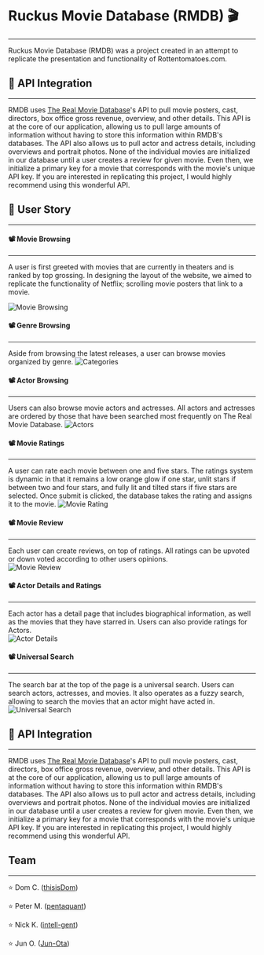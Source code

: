 # Ruckus Movie Database (RMDB) 🎬
----------------
Ruckus Movie Database (RMDB) was a project created in an attempt to replicate the presentation and functionality of Rottentomatoes.com.


## 🍿 API Integration
----------------------
RMDB uses [The Real Movie Database](https://www.themoviedb.org/?language=en)'s API to pull movie posters, cast, directors, box office gross revenue, overview, and other details. This API is at the core of our application, allowing us to pull large amounts of information without having to store this information within RMDB's databases. The API also allows us to pull actor and actress details, including overviews and portrait photos. None of the individual movies are initialized in our database until a user creates a review for given movie. Even then, we initialize a primary key for a movie that corresponds with the movie's unique API key. If you are interested in replicating this project, I would highly recommend using this wonderful API.


## 🍿 User Story
-----------------------
#### 📽 Movie Browsing
-----------------------
A user is first greeted with movies that are currently in theaters and is ranked by top grossing. In designing the layout of the website, we aimed to replicate the functionality of Netflix; scrolling movie posters that link to a movie.



![Movie Browsing](https://media.giphy.com/media/VdcwKFEm63z1K/giphy.gif)


#### 📽 Genre Browsing
-----------------------
Aside from browsing the latest releases, a user can browse movies organized by genre.
![Categories](https://media.giphy.com/media/fpuClQYSzQPXq/giphy.gif)


#### 📽 Actor Browsing
-----------------------
Users can also browse movie actors and actresses. All actors and actresses are ordered by those that have been searched most frequently on The Real Movie Database.
![Actors](https://media.giphy.com/media/yIPkQJxerWiwo/giphy.gif)


#### 📽 Movie Ratings
-----------------------
A user can rate each movie between one and five stars. The ratings system is dynamic in that it remains a low orange glow if one star, unlit stars if between two and four stars, and fully lit and tilted stars if five stars are selected. Once submit is clicked, the database takes the rating and assigns it to the movie.
![Movie Rating](https://media.giphy.com/media/G5NSVkZFN6aMU/giphy.gif)


#### 📽 Movie Review
-----------------------
Each user can create reviews, on top of ratings. All ratings can be upvoted or down voted according to other users opinions.  
![Movie Review](https://media.giphy.com/media/Wm4YkMGRS9iw0/giphy.gif)


#### 📽 Actor Details and Ratings
-----------------------
Each actor has a detail page that includes biographical information, as well as the movies that they have starred in. Users can also provide ratings for Actors.  
![Actor Details](https://media.giphy.com/media/F6OpyNiBtOdd6/giphy.gif)


#### 📽 Universal Search
-----------------------
The search bar at the top of the page is a universal search. Users can search actors, actresses, and movies. It also operates as a fuzzy search, allowing to search the movies that an actor might have acted in.
![Universal Search](https://media.giphy.com/media/fc2HjXkVcPxZK/giphy.gif)


## 🍿 API Integration
----------------------
RMDB uses [The Real Movie Database](https://www.themoviedb.org/?language=en)'s API to pull movie posters, cast, directors, box office gross revenue, overview, and other details. This API is at the core of our application, allowing us to pull large amounts of information without having to store this information within RMDB's databases. The API also allows us to pull actor and actress details, including overviews and portrait photos. None of the individual movies are initialized in our database until a user creates a review for given movie. Even then, we initialize a primary key for a movie that corresponds with the movie's unique API key. If you are interested in replicating this project, I would highly recommend using this wonderful API.


## Team
------------------
⭐️ Dom C. ([thisisDom](https://github.com/thisisDomssdasdaw))

⭐️ Peter M. ([pentaquant](https://github.com/pentaquant))

⭐️ Nick K. ([intell-gent](https://github.com/intell-gent))

⭐️ Jun O. ([Jun-Ota](https://github.com/Jun-Ota))
